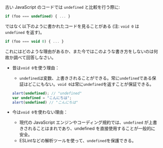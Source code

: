 古い JavaScript のコードでは `undefined` と比較を行う際に:

```js
if (foo === undefined) { ... }
```

ではなく以下のように書かれたコードを見ることがある (注: `void 0` は `undefined` を返す)。

```js
if (foo === void 0) { ... }
```

これにはどのような理由があるか、また今ではこのような書き方をしないのは何故か調べて回答しなさい。


- 昔は`void 0`を使う理由：
    - `undefined`は変数、上書きされることができる。常に`undefined`である保証はどこにもない。`void 0`は常に`undefined`を返すことが保証できる。
    ```js
    alert(undefined); // "undefined"
    var undefined = "こんにちは";
    alert(undefined) // "こんにちは"
    ```

- 今は`void 0`を使わない理由：
    - 現代の JavaScript エンジンやコーディング規約では、`undefined` が上書きされることはまれであり、undefined を直接使用することが一般的に安全。
    - ESLintなどの解析ツールを使って、`undefined`を保護できる。